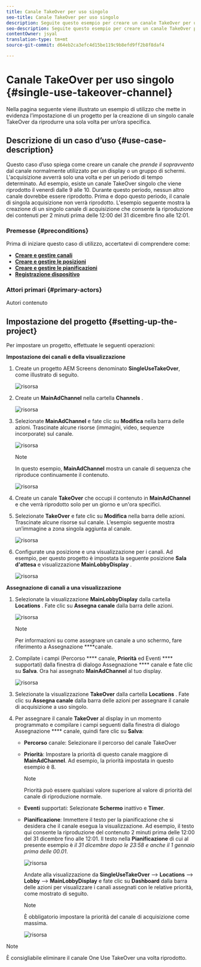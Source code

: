 ```yaml
---
title: Canale TakeOver per uso singolo
seo-title: Canale TakeOver per uso singolo
description: Seguite questo esempio per creare un canale TakeOver per un singolo utilizzo.
seo-description: Seguite questo esempio per creare un canale TakeOver per un singolo utilizzo.
contentOwner: jsyal
translation-type: tm+mt
source-git-commit: d64eb2ca3efc4d15be119c9b8efd9ff2b8f8daf4

---
```



# Canale TakeOver per uso singolo {#single-use-takeover-channel}

Nella pagina seguente viene illustrato un esempio di utilizzo che mette in evidenza l’impostazione di un progetto per la creazione di un singolo canale TakeOver da riprodurre una sola volta per un’ora specifica.


## Descrizione di un caso d’uso {#use-case-description}

Questo caso d’uso spiega come creare un canale che *prende il sopravvento* dal canale normalmente utilizzato per un display o un gruppo di schermi. L&#39;acquisizione avverrà solo una volta e per un periodo di tempo determinato.
Ad esempio, esiste un canale TakeOver singolo che viene riprodotto il venerdì dalle 9 alle 10. Durante questo periodo, nessun altro canale dovrebbe essere riprodotto. Prima e dopo questo periodo, il canale di singola acquisizione non verrà riprodotto. L&#39;esempio seguente mostra la creazione di un singolo canale di acquisizione che consente la riproduzione dei contenuti per 2 minuti prima delle 12:00 del 31 dicembre fino alle 12:01.

### Premesse {#preconditions}

Prima di iniziare questo caso di utilizzo, accertatevi di comprendere come:

* **[Creare e gestire canali](managing-channels.md)**
* **[Creare e gestire le posizioni](managing-locations.md)**
* **[Creare e gestire le pianificazioni](managing-schedules.md)**
* **[Registrazione dispositivo](device-registration.md)**

### Attori primari {#primary-actors}

Autori contenuto

## Impostazione del progetto {#setting-up-the-project}

Per impostare un progetto, effettuate le seguenti operazioni:

**Impostazione dei canali e della visualizzazione**

1. Create un progetto AEM Screens denominato **SingleUseTakeOver**, come illustrato di seguito.

   ![risorsa](assets/single-takeover1.png)

1. Create un **MainAdChannel** nella cartella **Channels** .

   ![risorsa](assets/single-takeover2.png)

1. Selezionate **MainAdChannel** e fate clic su **Modifica** nella barra delle azioni. Trascinate alcune risorse (immagini, video, sequenze incorporate) sul canale.

   ![risorsa](assets/single-takeover2.png)


   >[!NOTE]
   >In questo esempio, **MainAdChannel** mostra un canale di sequenza che riproduce continuamente il contenuto.

   ![risorsa](assets/single-takeover3.png)

1. Create un canale **TakeOver** che occupi il contenuto in **MainAdChannel** e che verrà riprodotto solo per un giorno e un&#39;ora specifici.

1. Selezionate **TakeOver** e fate clic su **Modifica** nella barra delle azioni. Trascinate alcune risorse sul canale. L’esempio seguente mostra un’immagine a zona singola aggiunta al canale.

   ![risorsa](assets/single-takeover4.png)

1. Configurate una posizione e una visualizzazione per i canali. Ad esempio, per questo progetto è impostata la seguente posizione **Sala d&#39;attesa** e visualizzazione **MainLobbyDisplay** .

   ![risorsa](assets/single-takeover5.png)

**Assegnazione di canali a una visualizzazione**

1. Selezionate la visualizzazione **MainLobbyDisplay** dalla cartella **Locations** . Fate clic su **Assegna canale** dalla barra delle azioni.

   ![risorsa](assets/single-takeover6.png)

   >[!NOTE]
   >Per informazioni su come assegnare un canale a uno schermo, fare riferimento a Assegnazione **[](channel-assignment.md)**canale.

1. Compilate i campi (Percorso **** canale, **Priorità** ed Eventi **** supportati) dalla finestra di dialogo Assegnazione **** canale e fate clic su **Salva**. Ora hai assegnato **MainAdChannel** al tuo display.

   ![risorsa](assets/single-takeover7.png)

1. Selezionate la visualizzazione **TakeOver** dalla cartella **Locations** . Fate clic su **Assegna canale** dalla barra delle azioni per assegnare il canale di acquisizione a uso singolo.

1. Per assegnare il canale **TakeOver** al display in un momento programmato e compilare i campi seguenti dalla finestra di dialogo Assegnazione **** canale, quindi fare clic su **Salva**:

   * **Percorso** canale: Selezionare il percorso del canale TakeOver
   * **Priorità**: Impostare la priorità di questo canale maggiore di **MainAdChannel**. Ad esempio, la priorità impostata in questo esempio è 8.
      >[!NOTE]
      >Priorità può essere qualsiasi valore superiore al valore di priorità del canale di riproduzione normale.
   * **Eventi** supportati: Selezionate **Schermo** inattivo e **Timer**.
   * **Pianificazione**: Immettere il testo per la pianificazione che si desidera che il canale esegua la visualizzazione. Ad esempio, il testo qui consente la riproduzione del contenuto 2 minuti prima delle 12:00 del 31 dicembre fino alle 12:01.
Il testo nella **Pianificazione** di cui al presente esempio è *il 31 dicembre dopo le 23:58 e anche il 1 gennaio prima delle 00.01*.

      ![risorsa](assets/single-takeover8.png)

      Andate alla visualizzazione da **SingleUseTakeOver** —> **Locations** —> **Lobby** —> **MainLobbyDisplay** e fate clic su **Dashboard** dalla barra delle azioni per visualizzare i canali assegnati con le relative priorità, come mostrato di seguito.

      >[!NOTE]
      >È obbligatorio impostare la priorità del canale di acquisizione come massima.

      ![risorsa](assets/single-takeover9.png)

>[!NOTE]
>È consigliabile eliminare il canale One Use TakeOver una volta riprodotto.